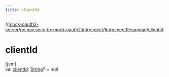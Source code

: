 ```yaml
---
title: clientId
---
```

//[mock-oauth2-server](../../../index.html)/[no.nav.security.mock.oauth2.introspect](../index.html)/[IntrospectResponse](index.html)/[clientId](client-id.html)



# clientId



[jvm]\
val [clientId](client-id.html): [String](https://kotlinlang.org/api/latest/jvm/stdlib/kotlin/-string/index.html)? = null




